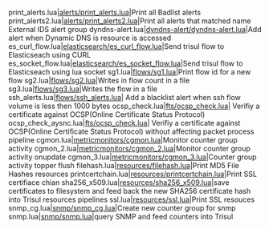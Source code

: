 print_alerts.lua|[alerts/print_alerts.lua](https://github.com/trisulnsm/trisul-scripts/tree/master/lua/backend_scripts/alerts/print_alerts.lua)|Print all Badlist alerts
print_alerts2.lua|[alerts/print_alerts2.lua](https://github.com/trisulnsm/trisul-scripts/tree/master/lua/backend_scripts/alert/print_alerts2.lua)|Print all alerts that matched name External IDS alert group 
dyndns-alert.lua|[dyndns-alert/dyndns-alert.lua](https://github.com/trisulnsm/trisul-scripts/tree/master/lua/backend_scripts/dyndns-alert/dyndns-alert.lua)|Add alert when Dynamic DNS is resource is accessed
es_curl_flow.lua|[elasticsearch/es_curl_flow.lua](https://github.com/trisulnsm/trisul-scripts/tree/master/lua/backend_scripts/elasticsearch/es_curl_flow.lua)|Send trisul flow to Elasticseach using CURL
es_socket_flow.lua|[elasticsearch/es_socket_flow.lua](https://github.com/trisulnsm/trisul-scripts/tree/master/lua/backend_scripts/elasticsearch/es_socket_flow.lua)|Send trisul flow to Elasticseach using lua socket
sg1.lua|[flows/sg1.lua](https://github.com/trisulnsm/trisul-scripts/tree/master/lua/backend_scripts/flows/sg1.lua)|Print flow id for a new flow
sg2.lua|[flows/sg2.lua](https://github.com/trisulnsm/trisul-scripts/tree/master/lua/backend_scripts/flows/sg2.lua)|Writes in flow count in a file
sg3.lua|[flows/sg3.lua](https://github.com/trisulnsm/trisul-scripts/tree/master/lua/backend_scripts/flows/sg3.lua)|Writes the flow in a file
ssh_alerts.lua|[flows/ssh_alerts.lua](https://github.com/trisulnsm/trisul-scripts/tree/master/lua/backend_scripts/flows/ssh_alerts.lua)| Add a blacklist alert when ssh flow volume is less then 1000 bytes
ocsp_check.lua|[fts/ocsp_check.lua](https://github.com/trisulnsm/trisul-scripts/tree/master/lua/backend_scripts/fts/ocsp_check.lua)| Verifiy a certificate against OCSP(Online Certificate Status Protocol)
ocsp_check_aysnc.lua|[fts/ocsp_check.lua](https://github.com/trisulnsm/trisul-scripts/tree/master/lua/backend_scripts/fts/ocsp_check.lua)| Verifiy a certificate against OCSP(Online Certificate Status Protocol) without affecting packet process pipeline
cgmon.lua|[metricmonitors/cgmon.lua](https://github.com/trisulnsm/trisul-scripts/tree/master/lua/backend_scripts/metricmonitors/cgmon.lua)|Monitor counter group activity
cgmon_2.lua|[metricmonitors/cgmon_2.lua](https://github.com/trisulnsm/trisul-scripts/tree/master/lua/backend_scripts/metricmonitors/cgmon_2.lua)|Monitor counter group activity onupdate
cgmon_3.lua|[metricmonitors/cgmon_3.lua](https://github.com/trisulnsm/trisul-scripts/tree/master/lua/backend_scripts/metricmonitors/cgmon_3.lua)|Counter group activity topper flush
filehash.lua|[resources/filehash.lua](https://github.com/trisulnsm/trisul-scripts/tree/master/lua/backend_scripts/resources/filehash.lua)|Print MD5 File Hashes resources
printcertchain.lua|[resources/printcertchain.lua](https://github.com/trisulnsm/trisul-scripts/tree/master/lua/backend_scripts/resources/printcertchain.lua)|Print SSL certifiace chian
sha256_x509.lua|[resources/sha256_x509.lua](https://github.com/trisulnsm/trisul-scripts/tree/master/lua/backend_scripts/resources/sha256_x509.lua)|save certificates to filesystem and feed back the new SHA256 certificate hash into Trisul resources pipelines
ssl.lua|[resources/ssl.lua](https://github.com/trisulnsm/trisul-scripts/tree/master/lua/backend_scripts/resources/ssl.lua)|Print SSL resouces
snmp_cg.lua|[snmp/snmp_cg.lua](https://github.com/trisulnsm/trisul-scripts/tree/master/lua/backend_scripts/snmp/snmp_cg.lua)|Create new counter group for snmp
snmp.lua|[snmp/snmp.lua](https://github.com/trisulnsm/trisul-scripts/tree/master/lua/backend_scripts/snmp/snmp.lua)|query SNMP and feed counters into Trisul
